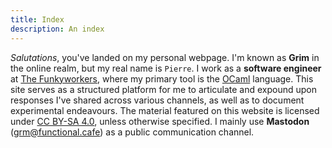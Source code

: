 ```yaml
---
title: Index
description: An index
---
```


_Salutations_, you've landed on my personal webpage. I'm known as **Grim** in
the online realm, but my real name is `Pierre`. I work as a **software
engineer** at [The Funkyworkers](https://github.com/funkywork), where my primary
tool is the [OCaml](https://ocaml.org) language. This site serves as a
structured platform for me to articulate and expound upon responses I've shared
across various channels, as well as to document experimental endeavours. The
material featured on this website is licensed under [CC BY-SA
4.0](https://creativecommons.org/licenses/by-sa/4.0/), unless otherwise
specified. I mainly use **Mastodon**
([grm@functional.cafe](https://functional.cafe/@grm)) as a public
communication channel.
